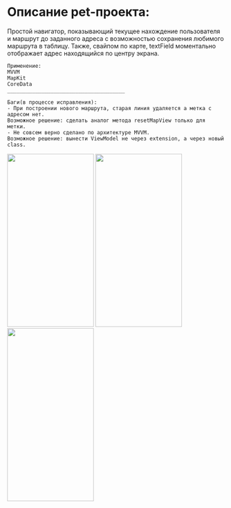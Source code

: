 # Описание pet-проекта:

Простой навигатор, показывающий текущее нахождение пользователя и маршрут до заданного адреса с возможностью сохранения любимого маршрута в таблицу. Также, свайпом по карте, textField моментально отображает адрес находящийся по центру экрана.

```
Применение:
MVVM
MapKit
CoreData
______________________________________

Баги(в процессе исправления):
- При построении нового маршрута, старая линия удаляется а метка с адресом нет.
Возможное решение: сделать аналог метода resetMapView только для метки.
- Не совсем верно сделано по архитектуре MVVM.
Возможное решение: вынести ViewModel не через extension, а через новый class.

```


<img src="https://user-images.githubusercontent.com/76910221/148353922-9394c925-336d-4307-9f28-9c56838f03b0.png" width="200" height="400" />
<img src="https://user-images.githubusercontent.com/76910221/148353975-527589ff-a92c-4e4c-8a46-1a3f7d83d2a1.png" width="200" height="400" />
<img src="https://user-images.githubusercontent.com/76910221/148354049-4c23284e-a615-4dda-ac8a-d9cc64e6bbb3.png" width="200" height="400" />



